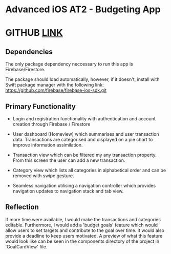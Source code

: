 # Advanced iOS AT2 - Budgeting App

# GITHUB [LINK](https://github.com/byro23/Advanced-iOS_AT2)

## Dependencies
The only package dependency neccessary to run this app is Firebase/Firestore.

The package should load automatically, however, if it doesn't, install with Swift package manager with the following link:  https://github.com/firebase/firebase-ios-sdk.git

## Primary Functionality
 - Login and registration functionality with authentication and account creation through Firebase / Firestore
 
 - User dashboard 
 (Homeview) which summarises and user transaction data. Transactions are categorised and displayed on a pie chart to improve information assimilation.
 
 - Transaction view which can be filtered my any transaction property. From this screen the user can add a new transaction.
 
 - Category view which lists all categories in alphabetical order and can be removed with swipe gesture.
 
 - Seamless navigation utilising a navigation controller which provides navigation updates to navigation stack and tab view.
 
 ## Reflection
 
 If more time were available, I would make the transactions and categories editable. Furthermore, I would add a 'budget goals' feature which would allow users to set targets and contribute to the goal over time. It would also provide a deadline to keep users motivated. A preview of what this feature would look like can be seen in the components directory of the project in 'GoalCardView' file.
 
 
